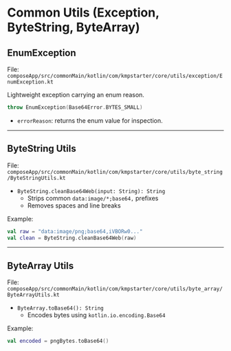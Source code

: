 # Common Utils (Exception, ByteString, ByteArray)

## EnumException
File: `composeApp/src/commonMain/kotlin/com/kmpstarter/core/utils/exception/EnumException.kt`

Lightweight exception carrying an enum reason.

```kotlin
throw EnumException(Base64Error.BYTES_SMALL)
```

- `errorReason`: returns the enum value for inspection.

---

## ByteString Utils
File: `composeApp/src/commonMain/kotlin/com/kmpstarter/core/utils/byte_string/ByteStringUtils.kt`

- `ByteString.cleanBase64Web(input: String): String`
  - Strips common `data:image/*;base64,` prefixes
  - Removes spaces and line breaks

Example:
```kotlin
val raw = "data:image/png;base64,iVBORw0..."
val clean = ByteString.cleanBase64Web(raw)
```

---

## ByteArray Utils
File: `composeApp/src/commonMain/kotlin/com/kmpstarter/core/utils/byte_array/ByteArrayUtils.kt`

- `ByteArray.toBase64(): String`
  - Encodes bytes using `kotlin.io.encoding.Base64`

Example:
```kotlin
val encoded = pngBytes.toBase64()
```
